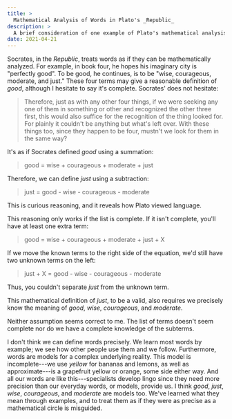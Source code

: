 ```yaml
---
title: >
  Mathematical Analysis of Words in Plato's _Republic_
description: >
  A brief consideration of one example of Plato's mathematical analysis of words, which informs us how he thought language works.
date: 2021-04-21
---
```


Socrates, in the _Republic_, treats words as if they can be mathematically analyzed. For example, in book four, he hopes his imaginary city is "perfectly good". To be good, he continues, is to be "wise, courageous, moderate, and just." These four terms may give a reasonable definition of _good_, although I hesitate to say it's complete. Socrates' does not hesitate:

> Therefore, just as with any other four things, if we were seeking any one of them in something or other and recognized the other three first, this would also suffice for the recognition of the thing looked for. For plainly it couldn't be anything but what's left over. With these things too, since they happen to be four, mustn't we look for them in the same way?

It's as if Socrates defined _good_ using a summation:

> good = wise + courageous + moderate + just

Therefore, we can define _just_ using a subtraction:

> just = good - wise - courageous - moderate

This is curious reasoning, and it reveals how Plato viewed language.

This reasoning only works if the list is complete. If it isn't complete, you'll have at least one extra term:

> good = wise + courageous + moderate + just + X

If we move the known terms to the right side of the equation, we'd still have two unknown terms on the left:

> just + X = good - wise - courageous - moderate

Thus, you couldn't separate _just_ from the unknown term.

This mathematical definition of _just_, to be a valid, also requires we precisely know the meaning of _good_, _wise_, _courageous_, and _moderate_.

Neither assumption seems correct to me. The list of terms doesn't seem complete nor do we have a complete knowledge of the subterms.

I don't think we can define words precisely. We learn most words by example; we see how other people use them and we follow. Furthermore, words are models for a complex underlying reality. This model is incomplete---we use _yellow_ for bananas and lemons, as well as approximate---is a grapefruit yellow or orange, some side either way. And all our words are like this---specialists develop lingo since they need more precision than our everyday words, or models, provide us. I think _good_, _just_, _wise_, _courageous_, and _moderate_ are models too. We've learned what they mean through examples, and to treat them as if they were as precise as a mathematical circle is misguided.
